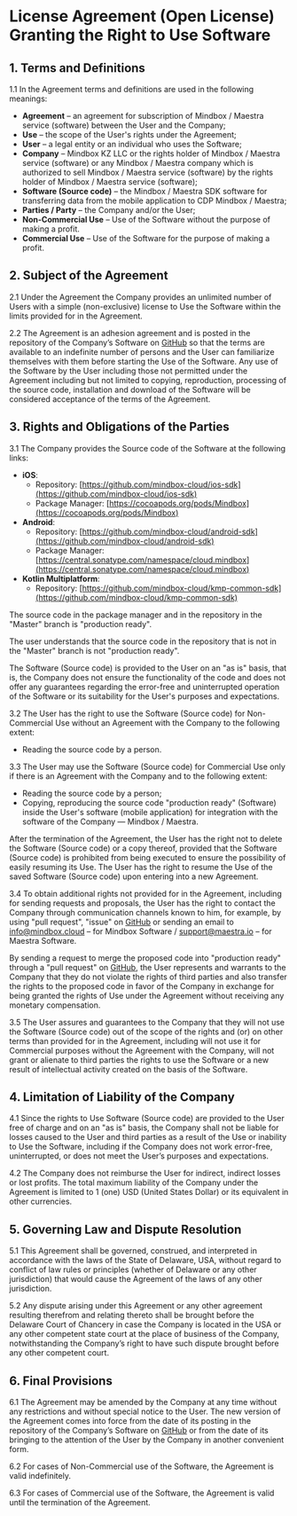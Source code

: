 # License Agreement (Open License) Granting the Right to Use Software

## 1. Terms and Definitions

1.1 In the Agreement terms and definitions are used in the following meanings:

- **Agreement** – an agreement for subscription of Mindbox / Maestra service (software) between the User and the Company;
- **Use** – the scope of the User's rights under the Agreement;
- **User** – a legal entity or an individual who uses the Software;
- **Company** – Mindbox KZ LLC or the rights holder of Mindbox / Maestra service (software) or any Mindbox / Maestra company which is authorized to sell Mindbox / Maestra service (software) by the rights holder of Mindbox / Maestra service (software);
- **Software (Source code)** – the Mindbox / Maestra SDK software for transferring data from the mobile application to CDP Mindbox / Maestra;
- **Parties / Party** – the Company and/or the User;
- **Non-Commercial Use** – Use of the Software without the purpose of making a profit.
- **Commercial Use** – Use of the Software for the purpose of making a profit.

## 2. Subject of the Agreement

2.1 Under the Agreement the Company provides an unlimited number of Users with a simple (non-exclusive) license to Use the Software within the limits provided for in the Agreement.

2.2 The Agreement is an adhesion agreement and is posted in the repository of the Company’s Software on [GitHub](https://github.com/) so that the terms are available to an indefinite number of persons and the User can familiarize themselves with them before starting the Use of the Software. Any use of the Software by the User including those not permitted under the Agreement including but not limited to copying, reproduction, processing of the source code, installation and download of the Software will be considered acceptance of the terms of the Agreement.

## 3. Rights and Obligations of the Parties

3.1 The Company provides the Source code of the Software at the following links:

- **iOS**:
  - Repository: [https://github.com/mindbox-cloud/ios-sdk](https://github.com/mindbox-cloud/ios-sdk)
  - Package Manager: [https://cocoapods.org/pods/Mindbox](https://cocoapods.org/pods/Mindbox)
- **Android**:
  - Repository: [https://github.com/mindbox-cloud/android-sdk](https://github.com/mindbox-cloud/android-sdk)
  - Package Manager: [https://central.sonatype.com/namespace/cloud.mindbox](https://central.sonatype.com/namespace/cloud.mindbox)
- **Kotlin Multiplatform**:
  - Repository: [https://github.com/mindbox-cloud/kmp-common-sdk](https://github.com/mindbox-cloud/kmp-common-sdk)

The source code in the package manager and in the repository in the "Master" branch is "production ready".

The user understands that the source code in the repository that is not in the "Master" branch is not "production ready".

The Software (Source code) is provided to the User on an "as is" basis, that is, the Company does not ensure the functionality of the code and does not offer any guarantees regarding the error-free and uninterrupted operation of the Software or its suitability for the User's purposes and expectations.

3.2 The User has the right to use the Software (Source code) for Non-Commercial Use without an Agreement with the Company to the following extent:

- Reading the source code by a person.

3.3 The User may use the Software (Source code) for Commercial Use only if there is an Agreement with the Company and to the following extent:

- Reading the source code by a person;
- Copying, reproducing the source code "production ready" (Software) inside the User's software (mobile application) for integration with the software of the Company — Mindbox / Maestra.

After the termination of the Agreement, the User has the right not to delete the Software (Source code) or a copy thereof, provided that the Software (Source code) is prohibited from being executed to ensure the possibility of easily resuming its Use. The User has the right to resume the Use of the saved Software (Source code) upon entering into a new Agreement.

3.4 To obtain additional rights not provided for in the Agreement, including for sending requests and proposals, the User has the right to contact the Company through communication channels known to him, for example, by using "pull request", "issue" on [GitHub](https://github.com/) or sending an email to info@mindbox.cloud – for Mindbox Software / support@maestra.io – for Maestra Software.

By sending a request to merge the proposed code into "production ready" through a "pull request" on [GitHub](https://github.com/), the User represents and warrants to the Company that they do not violate the rights of third parties and also transfer the rights to the proposed code in favor of the Company in exchange for being granted the rights of Use under the Agreement without receiving any monetary compensation.

3.5 The User assures and guarantees to the Company that they will not use the Software (Source code) out of the scope of the rights and (or) on other terms than provided for in the Agreement, including will not use it for Commercial purposes without the Agreement with the Company, will not grant or alienate to third parties the rights to use the Software or a new result of intellectual activity created on the basis of the Software.

## 4. Limitation of Liability of the Company

4.1 Since the rights to Use Software (Source code) are provided to the User free of charge and on an "as is" basis, the Company shall not be liable for losses caused to the User and third parties as a result of the Use or inability to Use the Software, including if the Company does not work error-free, uninterrupted, or does not meet the User’s purposes and expectations.

4.2 The Company does not reimburse the User for indirect, indirect losses or lost profits. The total maximum liability of the Company under the Agreement is limited to 1 (one) USD (United States Dollar) or its equivalent in other currencies.

## 5. Governing Law and Dispute Resolution

5.1 This Agreement shall be governed, construed, and interpreted in accordance with the laws of the State of Delaware, USA, without regard to conflict of law rules or principles (whether of Delaware or any other jurisdiction) that would cause the Agreement of the laws of any other jurisdiction.

5.2 Any dispute arising under this Agreement or any other agreement resulting therefrom and relating thereto shall be brought before the Delaware Court of Chancery in case the Company is located in the USA or any other competent state court at the place of business of the Company, notwithstanding the Company’s right to have such dispute brought before any other competent court.

## 6. Final Provisions

6.1 The Agreement may be amended by the Company at any time without any restrictions and without special notice to the User. The new version of the Agreement comes into force from the date of its posting in the repository of the Company’s Software on [GitHub](https://github.com/) or from the date of its bringing to the attention of the User by the Company in another convenient form.

6.2 For cases of Non-Commercial use of the Software, the Agreement is valid indefinitely.

6.3 For cases of Commercial use of the Software, the Agreement is valid until the termination of the Agreement.
